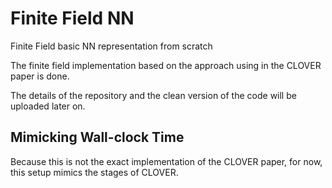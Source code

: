 # Finite Field NN
Finite Field basic NN representation from scratch

The finite field implementation based on the approach using in the CLOVER paper is done.

The details of the repository and the clean version of the code will be uploaded later on.

## Mimicking Wall-clock Time
Because this is not the exact implementation of the CLOVER paper, for now, this setup mimics the stages of CLOVER.
